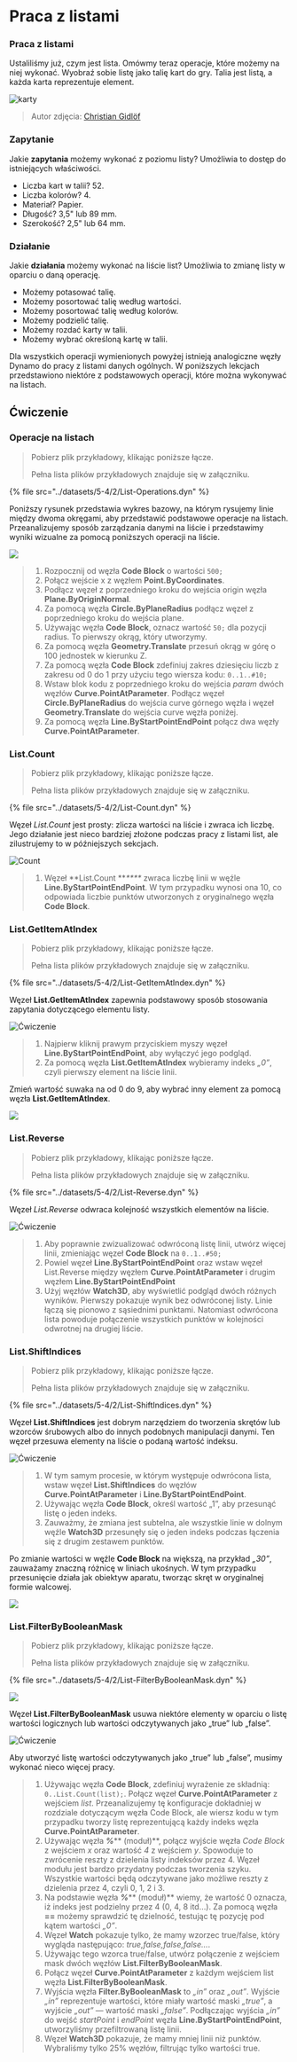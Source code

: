 # Praca z listami

### Praca z listami

Ustaliliśmy już, czym jest lista. Omówmy teraz operacje, które możemy na niej wykonać. Wyobraź sobie listę jako talię kart do gry. Talia jest listą, a każda karta reprezentuje element.

![karty](../images/5-4/2/Playing\_cards\_modified.jpg)

> Autor zdjęcia: [Christian Gidlöf](https://commons.wikimedia.org/wiki/File:Playing\_cards\_modified.jpg)

### Zapytanie

Jakie **zapytania** możemy wykonać z poziomu listy? Umożliwia to dostęp do istniejących właściwości.

* Liczba kart w talii? 52\.
* Liczba kolorów? 4\.
* Materiał? Papier.
* Długość? 3,5" lub 89 mm.
* Szerokość? 2,5" lub 64 mm.

### Działanie

Jakie **działania** możemy wykonać na liście list? Umożliwia to zmianę listy w oparciu o daną operację.

* Możemy potasować talię.
* Możemy posortować talię według wartości.
* Możemy posortować talię według kolorów.
* Możemy podzielić talię.
* Możemy rozdać karty w talii.
* Możemy wybrać określoną kartę w talii.

Dla wszystkich operacji wymienionych powyżej istnieją analogiczne węzły Dynamo do pracy z listami danych ogólnych. W poniższych lekcjach przedstawiono niektóre z podstawowych operacji, które można wykonywać na listach.

## **Ćwiczenie**

### **Operacje na listach**

> Pobierz plik przykładowy, klikając poniższe łącze.
>
> Pełna lista plików przykładowych znajduje się w załączniku.

{% file src="../datasets/5-4/2/List-Operations.dyn" %}

Poniższy rysunek przedstawia wykres bazowy, na którym rysujemy linie między dwoma okręgami, aby przedstawić podstawowe operacje na listach. Przeanalizujemy sposób zarządzania danymi na liście i przedstawimy wyniki wizualne za pomocą poniższych operacji na liście.

![](../images/5-4/2/workingwithlist-listoperation.jpg)

> 1. Rozpocznij od węzła **Code Block** o wartości `500;`
> 2. Połącz wejście x z węzłem **Point.ByCoordinates**.
> 3. Podłącz węzeł z poprzedniego kroku do wejścia origin węzła **Plane.ByOriginNormal**.
> 4. Za pomocą węzła **Circle.ByPlaneRadius** podłącz węzeł z poprzedniego kroku do wejścia plane.
> 5. Używając węzła **Code Block**, oznacz wartość `50;` dla pozycji radius. To pierwszy okrąg, który utworzymy.
> 6. Za pomocą węzła **Geometry.Translate** przesuń okrąg w górę o 100 jednostek w kierunku Z.
> 7. Za pomocą węzła **Code Block** zdefiniuj zakres dziesięciu liczb z zakresu od 0 do 1 przy użyciu tego wiersza kodu: `0..1..#10;`
> 8. Wstaw blok kodu z poprzedniego kroku do wejścia _param_ dwóch węzłów **Curve.PointAtParameter**. Podłącz węzeł **Circle.ByPlaneRadius** do wejścia curve górnego węzła i węzeł **Geometry.Translate** do wejścia curve węzła poniżej.
> 9. Za pomocą węzła **Line.ByStartPointEndPoint** połącz dwa węzły **Curve.PointAtParameter**.

### List.Count

> Pobierz plik przykładowy, klikając poniższe łącze.
>
> Pełna lista plików przykładowych znajduje się w załączniku.

{% file src="../datasets/5-4/2/List-Count.dyn" %}

Węzeł _List.Count_ jest prosty: zlicza wartości na liście i zwraca ich liczbę. Jego działanie jest nieco bardziej złożone podczas pracy z listami list, ale zilustrujemy to w późniejszych sekcjach.

![Count](../images/5-4/2/workingwithlist-listoperation-listcount.jpg)

> 1. Węzeł **List.Count **_****_ zwraca liczbę linii w węźle **Line.ByStartPointEndPoint**. W tym przypadku wynosi ona 10, co odpowiada liczbie punktów utworzonych z oryginalnego węzła **Code Block**.

### List.GetItemAtIndex

> Pobierz plik przykładowy, klikając poniższe łącze.
>
> Pełna lista plików przykładowych znajduje się w załączniku.

{% file src="../datasets/5-4/2/List-GetItemAtIndex.dyn" %}

Węzeł **List.GetItemAtIndex** zapewnia podstawowy sposób stosowania zapytania dotyczącego elementu listy.

![Ćwiczenie](../images/5-4/2/workingwithlist-getitemindex01.jpg)

> 1. Najpierw kliknij prawym przyciskiem myszy węzeł **Line.ByStartPointEndPoint**, aby wyłączyć jego podgląd.
> 2. Za pomocą węzła **List.GetItemAtIndex** wybieramy indeks _„0”_, czyli pierwszy element na liście linii.

Zmień wartość suwaka na od 0 do 9, aby wybrać inny element za pomocą węzła **List.GetItemAtIndex**.

![](../images/5-4/2/workingwithlist-getitemindex02.gif)

### List.Reverse

> Pobierz plik przykładowy, klikając poniższe łącze.
>
> Pełna lista plików przykładowych znajduje się w załączniku.

{% file src="../datasets/5-4/2/List-Reverse.dyn" %}

Węzeł _List.Reverse_ odwraca kolejność wszystkich elementów na liście.

![Ćwiczenie](../images/5-4/2/workingwithlist-listreverse.jpg)

> 1. Aby poprawnie zwizualizować odwróconą listę linii, utwórz więcej linii, zmieniając węzeł **Code Block** na `0..1..#50;`
> 2. Powiel węzeł **Line.ByStartPointEndPoint** oraz wstaw węzeł List.Reverse między węzłem **Curve.PointAtParameter** i drugim węzłem **Line.ByStartPointEndPoint**
> 3. Użyj węzłów **Watch3D**, aby wyświetlić podgląd dwóch różnych wyników. Pierwszy pokazuje wynik bez odwróconej listy. Linie łączą się pionowo z sąsiednimi punktami. Natomiast odwrócona lista powoduje połączenie wszystkich punktów w kolejności odwrotnej na drugiej liście.

### List.ShiftIndices <a href="#listshiftindices" id="listshiftindices"></a>

> Pobierz plik przykładowy, klikając poniższe łącze.
>
> Pełna lista plików przykładowych znajduje się w załączniku.

{% file src="../datasets/5-4/2/List-ShiftIndices.dyn" %}

Węzeł **List.ShiftIndices** jest dobrym narzędziem do tworzenia skrętów lub wzorców śrubowych albo do innych podobnych manipulacji danymi. Ten węzeł przesuwa elementy na liście o podaną wartość indeksu.

![Ćwiczenie](../images/5-4/2/workingwithlist-shiftIndices01.jpg)

> 1. W tym samym procesie, w którym występuje odwrócona lista, wstaw węzeł **List.ShiftIndices** do węzłów **Curve.PointAtParameter** i **Line.ByStartPointEndPoint**.
> 2. Używając węzła **Code Block**, określ wartość „1”, aby przesunąć listę o jeden indeks.
> 3. Zauważmy, że zmiana jest subtelna, ale wszystkie linie w dolnym węźle **Watch3D** przesunęły się o jeden indeks podczas łączenia się z drugim zestawem punktów.

Po zmianie wartości w węźle **Code Block** na większą, na przykład _„30”_, zauważamy znaczną różnicę w liniach ukośnych. W tym przypadku przesunięcie działa jak obiektyw aparatu, tworząc skręt w oryginalnej formie walcowej.

![](../images/5-4/2/workingwithlist-shiftIndices02.jpg)

### List.FilterByBooleanMask <a href="#listfilterbybooleanmask" id="listfilterbybooleanmask"></a>

> Pobierz plik przykładowy, klikając poniższe łącze.
>
> Pełna lista plików przykładowych znajduje się w załączniku.

{% file src="../datasets/5-4/2/List-FilterByBooleanMask.dyn" %}

![](../images/5-4/2/ListFilterBool.png)

Węzeł **List.FilterByBooleanMask** usuwa niektóre elementy w oparciu o listę wartości logicznych lub wartości odczytywanych jako „true” lub „false”.

![Ćwiczenie](../images/5-4/2/workingwithlist-filterbyboolmask.jpg)

Aby utworzyć listę wartości odczytywanych jako „true” lub „false”, musimy wykonać nieco więcej pracy.

> 1. Używając węzła **Code Block**, zdefiniuj wyrażenie ze składnią: `0..List.Count(list);`. Połącz węzeł **Curve.PointAtParameter** z wejściem _list_. Przeanalizujemy tę konfiguracje dokładniej w rozdziale dotyczącym węzła Code Block, ale wiersz kodu w tym przypadku tworzy listę reprezentującą każdy indeks węzła **Curve.PointAtParameter**.
> 2. Używając węzła _**%**_** (moduł)**, połącz wyjście węzła _Code Block_ z wejściem _x_ oraz wartość _4_ z wejściem _y_. Spowoduje to zwrócenie reszty z dzielenia listy indeksów przez 4. Węzeł modułu jest bardzo przydatny podczas tworzenia szyku. Wszystkie wartości będą odczytywane jako możliwe reszty z dzielenia przez 4, czyli 0, 1, 2 i 3.
> 3. Na podstawie węzła _**%**_** (moduł)** wiemy, że wartość 0 oznacza, iż indeks jest podzielny przez 4 (0, 4, 8 itd...). Za pomocą węzła **==** możemy sprawdzić tę dzielność, testując tę pozycję pod kątem wartości _„0”_.
> 4. Węzeł **Watch** pokazuje tylko, że mamy wzorzec true/false, który wygląda następująco: _true,false,false,false..._.
> 5. Używając tego wzorca true/false, utwórz połączenie z wejściem mask dwóch węzłów **List.FilterByBooleanMask**.
> 6. Połącz węzeł **Curve.PointAtParameter** z każdym wejściem list węzła **List.FilterByBooleanMask**.
> 7. Wyjścia węzła **Filter.ByBooleanMask** to _„in”_ oraz _„out”_. Wyjście _„in”_ reprezentuje wartości, które miały wartość maski _„true”_, a wyjście _„out”_ — wartość maski _„false”_. Podłączając wyjścia _„in”_ do wejść _startPoint_ i _endPoint_ węzła **Line.ByStartPointEndPoint**, utworzyliśmy przefiltrowaną listę linii.
> 8. Węzeł **Watch3D** pokazuje, że mamy mniej linii niż punktów. Wybraliśmy tylko 25% węzłów, filtrując tylko wartości true.
